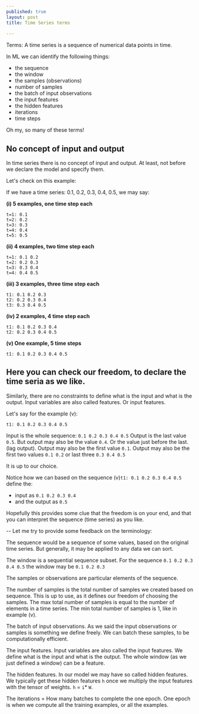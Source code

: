 ```yaml
---
published: true
layout: post
title: Time Series terms
 
---
```

Terms: A time series is a sequence of numerical data points in time.
 
In ML we can identify the following things:
* the sequence
* the window
* the samples (observations)
* number of samples
* the batch of input observations
* the input features
* the hidden features 
* iterations
* time steps
 
Oh my, so many of these terms!
 
## No concept of input and output
 
In time series there is no concept of input and output. At least, not before we declare the model and specify them.
 
Let's check on this example:
 
If we have a time series: 0.1, 0.2, 0.3, 0.4, 0.5, we may say:
 
**(i) 5 examples, one time step each**
~~~
t=1: 0.1
t=2: 0.2
t=3: 0.3
t=4: 0.4
t=5: 0.5
~~~
 
**(ii) 4 examples, two time step each**
~~~
t=1: 0.1 0.2
t=2: 0.2 0.3
t=3: 0.3 0.4
t=4: 0.4 0.5
~~~
 
**(iii) 3 examples, three time step each**
~~~
t1: 0.1 0.2 0.3
t2: 0.2 0.3 0.4
t3: 0.3 0.4 0.5
~~~
 
**(iv) 2 examples, 4 time step each**
 
~~~
t1: 0.1 0.2 0.3 0.4
t2: 0.2 0.3 0.4 0.5
~~~
 
**(v) One example, 5 time steps**
 
~~~
t1: 0.1 0.2 0.3 0.4 0.5
~~~
 
 
## Here you  can check our freedom, to declare the time seria as we like.
 
 
Similarly, there are no constraints to define what is the input and what is the output.
Input variables are also called features. Or input features.
 
Let's say for the example (v):
 
    t1: 0.1 0.2 0.3 0.4 0.5
    
Input is the whole sequence: `0.1 0.2 0.3 0.4 0.5`
Output is the last value `0.5`.
But output may also be the value `0.4`. Or the value just before the last. (lag output).
Output may also be the first value `0.1`.
Output may also be the first two values `0.1 0.2` or last three `0.3 0.4 0.5`
 
It is up to our choice.
 
Notice how we can based on the sequence (v)`t1: 0.1 0.2 0.3 0.4 0.5` define the:
* input as `0.1 0.2 0.3 0.4` 
* and the output as `0.5`
 
Hopefully this provides some clue that the freedom is on your end, and that you can interpret the sequence (time series) as you like.
 
--
Let me try to provide some feedback on the terminology:
 
The sequence would be a sequence of some values, based on the original time series. But generally, it may be applied to any data we can sort.
 
The window is a sequential sequence subset. For the sequence `0.1 0.2 0.3 0.4 0.5` the window may be `0.1 0.2 0.3`
 
The samples or observations are particular elements of the sequence.
 
The number of samples is the total number of samples we created based on sequence. This is up to use, as it defines our freedom of choosing the samples.
The max total number of samples is equal to the number of elements in a time series. 
The min total number of samples is 1, like in example (v).
 
 
The batch of input observations. As we said the input observations or samples is something we define freely. We can batch these samples, to be computationally efficient. 
 
The input features. Input variables are also called the input features. We define what is the input and what is the output. The whole window (as we just defined a window) can be a feature.
 
The hidden features. In our model we may have so called hidden features. We typically get these hidden features `h` once we multiply the input features with the tensor of weights. `h` = `i`* `W`.
 
The iterations = How many batches to complete the one epoch.
One epoch is when we compute all the training examples, or all the examples.
